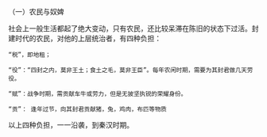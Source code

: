 （一）农民与奴婢

社会上一般生活都起了绝大变动，只有农民，还比较呆滞在陈旧的状态下过活。封建时代的农民，对他的上层统治者，有四种负担：

    “税”，即地租；

    “役”：“四封之内，莫非王土；食土之毛，莫非王臣”。每年农闲时期，需要为其封君做几天劳役。

    “赋”：战争时期，需贡献车牛或劳力，但是无披坚执锐的荣耀身份。

    “贡”： 逢年过节，向其封君贡献猪，兔，鸡肉，布匹等物质

以上四种负担，一一沿袭，到秦汉时期。
